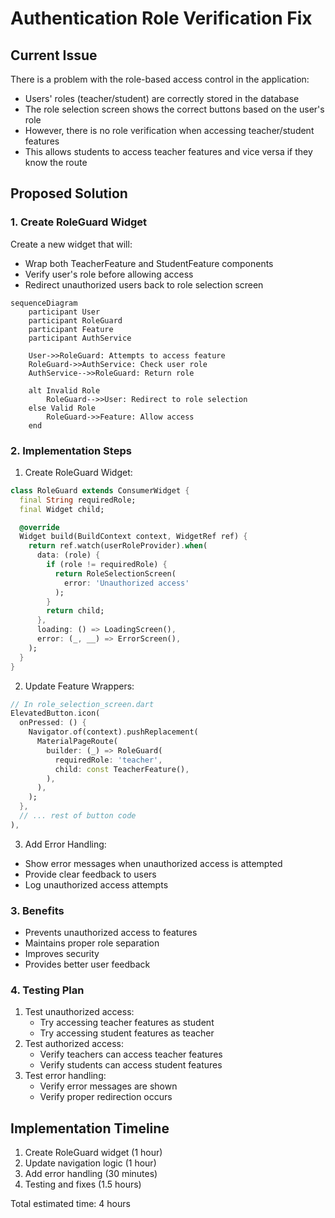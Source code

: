 # Authentication Role Verification Fix

## Current Issue
There is a problem with the role-based access control in the application:
- Users' roles (teacher/student) are correctly stored in the database
- The role selection screen shows the correct buttons based on the user's role
- However, there is no role verification when accessing teacher/student features
- This allows students to access teacher features and vice versa if they know the route

## Proposed Solution

### 1. Create RoleGuard Widget
Create a new widget that will:
- Wrap both TeacherFeature and StudentFeature components
- Verify user's role before allowing access
- Redirect unauthorized users back to role selection screen

```mermaid
sequenceDiagram
    participant User
    participant RoleGuard
    participant Feature
    participant AuthService
    
    User->>RoleGuard: Attempts to access feature
    RoleGuard->>AuthService: Check user role
    AuthService-->>RoleGuard: Return role
    
    alt Invalid Role
        RoleGuard-->>User: Redirect to role selection
    else Valid Role
        RoleGuard->>Feature: Allow access
    end
```

### 2. Implementation Steps

1. Create RoleGuard Widget:
```dart
class RoleGuard extends ConsumerWidget {
  final String requiredRole;
  final Widget child;

  @override
  Widget build(BuildContext context, WidgetRef ref) {
    return ref.watch(userRoleProvider).when(
      data: (role) {
        if (role != requiredRole) {
          return RoleSelectionScreen(
            error: 'Unauthorized access'
          );
        }
        return child;
      },
      loading: () => LoadingScreen(),
      error: (_, __) => ErrorScreen(),
    );
  }
}
```

2. Update Feature Wrappers:
```dart
// In role_selection_screen.dart
ElevatedButton.icon(
  onPressed: () {
    Navigator.of(context).pushReplacement(
      MaterialPageRoute(
        builder: (_) => RoleGuard(
          requiredRole: 'teacher',
          child: const TeacherFeature(),
        ),
      ),
    );
  },
  // ... rest of button code
),
```

3. Add Error Handling:
- Show error messages when unauthorized access is attempted
- Provide clear feedback to users
- Log unauthorized access attempts

### 3. Benefits
- Prevents unauthorized access to features
- Maintains proper role separation
- Improves security
- Provides better user feedback

### 4. Testing Plan
1. Test unauthorized access:
   - Try accessing teacher features as student
   - Try accessing student features as teacher
2. Test authorized access:
   - Verify teachers can access teacher features
   - Verify students can access student features
3. Test error handling:
   - Verify error messages are shown
   - Verify proper redirection occurs

## Implementation Timeline
1. Create RoleGuard widget (1 hour)
2. Update navigation logic (1 hour)
3. Add error handling (30 minutes)
4. Testing and fixes (1.5 hours)

Total estimated time: 4 hours